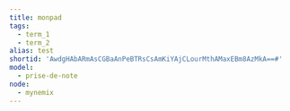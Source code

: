 ```yaml
---
title: monpad
tags:
  - term_1
  - term_2
alias: test
shortid: 'AwdgHAbARmAsCGBaAnPeBTRsCsAmKiYAjCLourMthAMaxEBm8AzMkA==#'
model:
  - prise-de-note
node:
  - mynemix
---
```


